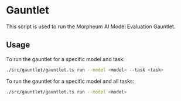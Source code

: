 # Gauntlet

This script is used to run the Morpheum AI Model Evaluation Gauntlet.

## Usage

To run the gauntlet for a specific model and task:

```bash
./src/gauntlet/gauntlet.ts run --model <model> --task <task>
```

To run the gauntlet for a specific model and all tasks:

```bash
./src/gauntlet/gauntlet.ts run --model <model>
```
